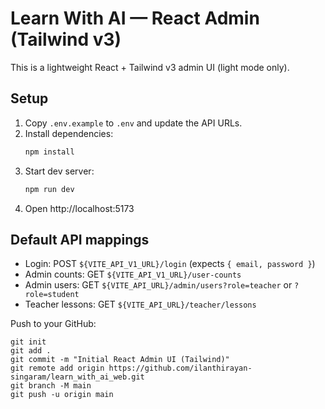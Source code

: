 # Learn With AI — React Admin (Tailwind v3)

This is a lightweight React + Tailwind v3 admin UI (light mode only).

## Setup

1. Copy `.env.example` to `.env` and update the API URLs.
2. Install dependencies:
   ```bash
   npm install
   ```
3. Start dev server:
   ```bash
   npm run dev
   ```
4. Open http://localhost:5173

## Default API mappings

- Login: POST `${VITE_API_V1_URL}/login` (expects `{ email, password }`)
- Admin counts: GET `${VITE_API_V1_URL}/user-counts`
- Admin users: GET `${VITE_API_URL}/admin/users?role=teacher` or `?role=student`
- Teacher lessons: GET `${VITE_API_URL}/teacher/lessons`

Push to your GitHub:
```
git init
git add .
git commit -m "Initial React Admin UI (Tailwind)"
git remote add origin https://github.com/ilanthirayan-singaram/learn_with_ai_web.git
git branch -M main
git push -u origin main
```
